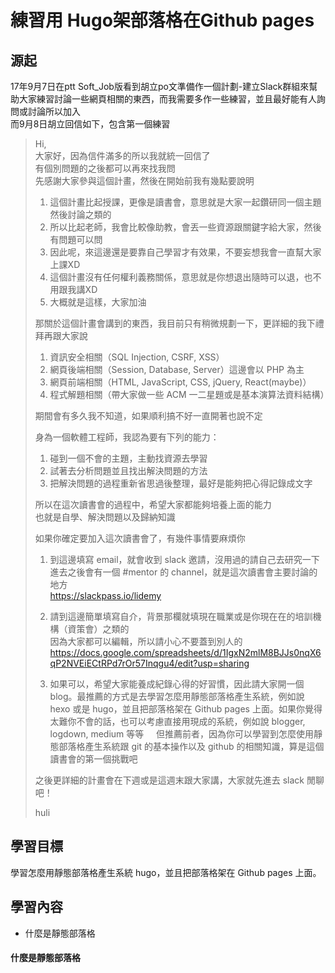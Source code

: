# 練習用 Hugo架部落格在Github pages
## 源起
17年9月7日在ptt Soft_Job版看到胡立po文準備作一個計劃-建立Slack群組來幫助大家練習討論一些網頁相關的東西，而我需要多作一些練習，並且最好能有人詢問或討論所以加入  
而9月8日胡立回信如下，包含第一個練習
>Hi,  
>大家好，因為信件滿多的所以我就統一回信了  
>有個別問題的之後都可以再來找我問  
>先感謝大家參與這個計畫，然後在開始前我有幾點要說明  
>  
> 1. 這個計畫比起授課，更像是讀書會，意思就是大家一起鑽研同一個主題然後討論之類的  
>2. 所以比起老師，我會比較像助教，會丟一些資源跟關鍵字給大家，然後有問題可以問  
>3. 因此呢，來這邊還是要靠自己學習才有效果，不要妄想我會一直幫大家上課XD  
>4. 這個計畫沒有任何權利義務關係，意思就是你想退出隨時可以退，也不用跟我講XD  
>5. 大概就是這樣，大家加油  
>  
>那關於這個計畫會講到的東西，我目前只有稍微規劃一下，更詳細的我下禮拜再跟大家說  
>1. 資訊安全相關（SQL Injection, CSRF, XSS）  
>2. 網頁後端相關（Session, Database, Server）這邊會以 PHP 為主  
>3. 網頁前端相關（HTML, JavaScript, CSS, jQuery, React(maybe)）  
>4. 程式解題相關（帶大家做一些 ACM 一二星題或是基本演算法資料結構）  
>  
>期間會有多久我不知道，如果順利搞不好一直開著也說不定  
>  
>身為一個軟體工程師，我認為要有下列的能力：  
>1. 碰到一個不會的主題，主動找資源去學習  
>2. 試著去分析問題並且找出解決問題的方法  
>3. 把解決問題的過程重新省思過後整理，最好是能夠把心得記錄成文字  
>  
>所以在這次讀書會的過程中，希望大家都能夠培養上面的能力  
>也就是自學、解決問題以及歸納知識  
>  
>如果你確定要加入這次讀書會了，有幾件事情要麻煩你  
>1. 到這邊填寫 email，就會收到 slack 邀請，沒用過的請自己去研究一下  
>進去之後會有一個 #mentor 的 channel，就是這次讀書會主要討論的地方  
>https://slackpass.io/lidemy  
>  
>2. 請到這邊簡單填寫自介，背景那欄就填現在職業或是你現在在的培訓機構（資策會）之類的  
>因為大家都可以編輯，所以請小心不要蓋到別人的  
>https://docs.google.com/spreadsheets/d/1IgxN2mlM8BJJs0nqX6qP2NVEiECtRPd7rOr57Inqgu4/edit?usp=sharing  
>  
>3. 如果可以，希望大家能養成紀錄心得的好習慣，因此請大家開一個 blog。最推薦的方式是去學習怎麼用靜態部落格產生系統，例如說 hexo 或是 hugo，並且把部落格架在 Github pages 上面。如果你覺得太難你不會的話，也可以考慮直接用現成的系統，例如說 blogger, logdown, medium 等等  
>  
>但推薦前者，因為你可以學習到怎麼使用靜態部落格產生系統跟 git 的基本操作以及 github 的相關知識，算是這個讀書會的第一個挑戰吧  
>  
>之後更詳細的計畫會在下週或是這週末跟大家講，大家就先進去 slack 閒聊吧！  
>  
>huli  
## 學習目標
學習怎麼用靜態部落格產生系統 hugo，並且把部落格架在 Github pages 上面。  
## 學習內容
* 什麼是靜態部落格

#### 什麼是靜態部落格
